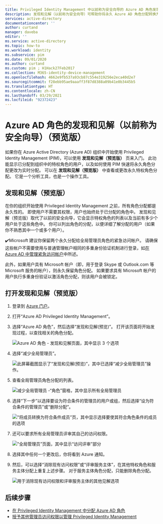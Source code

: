 ```yaml
---
title: Privileged Identity Management 中以前称为安全向导的 Azure AD 角色发现和见解（预览版）- Azure Active Directory
description: 发现和见解（以前称为安全向导）可帮助你将永久 Azure AD 角色分配转换为 Privileged Identity Management 的实时分配。
services: active-directory
documentationcenter: ''
author: curtand
manager: daveba
editor: ''
ms.service: active-directory
ms.topic: how-to
ms.workload: identity
ms.subservice: pim
ms.date: 09/01/2020
ms.author: curtand
ms.custom: pim ; H1Hack27Feb2017
ms.collection: M365-identity-device-management
ms.openlocfilehash: 4662e9fb537a93cb87c554e319256e2eca40d2e7
ms.sourcegitcommit: f28ebb95ae9aaaff3f87d8388a09b41e0b3445b5
ms.translationtype: HT
ms.contentlocale: zh-CN
ms.lasthandoff: 03/29/2021
ms.locfileid: "92372423"
---
```

# <a name="discovery-and-insights-preview-for-azure-ad-roles-formerly-security-wizard"></a>Azure AD 角色的发现和见解（以前称为安全向导）（预览版）

如果你在 Azure Active Directory (Azure AD) 组织中开始使用 Privileged Identity Management (PIM)，可以使用 **发现和见解（预览版）** 页来入门。 此功能显示已分配到组织中的特权角色的用户，以及如何使用 PIM 快速将永久角色分配更改为实时分配。 可以在 **发现和见解（预览版）** 中查看或更改永久特权角色分配。 它是一个分析工具，也是一个操作工具。

## <a name="discovery-and-insights-preview"></a>发现和见解（预览版）

在你的组织开始使用 Privileged Identity Management 之前，所有角色分配都是永久性的。 即使用户不需要其权限，用户也始终处于已分配的角色中。 发现和见解（预览版）取代了以前的安全向导，它会显示特权角色的列表以及当前有多少个用户处于这些角色中。 你可以列出角色的分配，以便详细了解分配的用户（如果你不熟悉其中一个或多个用户）。

:heavy_check_mark:Microsoft 建议你保留两个永久分配给全局管理员角色的紧急访问帐户。 请确保这些帐户不需要使用与普通管理帐户相同的多重身份验证机制进行登录，如[在 Azure AD 中管理紧急访问帐户](../roles/security-emergency-access.md)中所述。

此外，如果用户具有 Microsoft 帐户（即，用于登录 Skype 或 Outlook.com 等 Microsoft 服务的帐户），则永久保留角色分配。 如果要求具有 Microsoft 帐户的用户执行多重身份验证以激活角色分配，则该用户会被锁定。

## <a name="open-discovery-and-insights-preview"></a>打开发现和见解（预览版）

1. 登录到 [Azure 门户](https://portal.azure.com/)。

1. 打开“Azure AD Privileged Identity Management”。

1. 选择“Azure AD 角色”，然后选择“发现和见解(预览)”。 打开该页面将开始发现过程，以查找相关的角色分配。

    ![Azure AD 角色 - 发现和见解页面，其中显示 3 个选项](./media/pim-security-wizard/new-preview-link.png)

1. 选择“减少全局管理员”。

    ![此屏幕截图显示了“发现和见解(预览)”，其中已选择“减少全局管理员”操作。](./media/pim-security-wizard/new-preview-page.png)

1. 查看全局管理员角色分配的列表。

    ![减少全局管理员 -“角色”窗格，其中显示所有全局管理员](./media/pim-security-wizard/new-global-administrator-list.png)

1. 选择“下一步”以选择要设为符合条件的管理员的用户或组，然后选择“设为符合条件的管理员”或“删除分配”。

    ![“将成员转换为符合条件成员”页，其中显示选择要使其符合角色条件的成员的选项](./media/pim-security-wizard/new-global-administrator-buttons.png)

1. 还可以要求所有全局管理员评审其自己的访问权限。

    ![“全局管理员”页面，其中显示“访问评审”部分](./media/pim-security-wizard/new-global-administrator-access-review.png)

1. 选择其中任何一个更改后，你将看到 Azure 通知。

1. 然后，可以选择“消除现有访问权限”或“评审服务主体”，在其他特权角色和服务主体分配上重复上述步骤。 对于服务主体角色分配，只能删除角色分配。

    ![用于消除现有访问权限和评审服务主体的其他见解选项 ](./media/pim-security-wizard/new-preview-page-service-principals.png)

## <a name="next-steps"></a>后续步骤

- [在 Privileged Identity Management 中分配 Azure AD 角色](pim-how-to-add-role-to-user.md)
- [授予其他管理员访问权限以管理 Privileged Identity Management](pim-how-to-give-access-to-pim.md)
